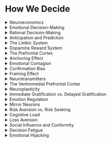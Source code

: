 

# How We Decide

<details>
<summary>Neuroeconomics</summary>

- The interdisciplinary study of the brain's role in economic decision-making.

- Exploiting neuroeconomics can manipulate individuals by understanding the brain processes behind their decisions, enabling the manipulator to influence choices more effectively.

- Leveraging neuroscience can guide manipulation strategies.

</details>

<details>
<summary>Emotional Decision-Making</summary>

- The process of making choices influenced by emotional responses and gut feelings.

- Leveraging emotional decision-making can manipulate individuals by appealing to their emotions to sway their choices or actions, often without their conscious awareness.

- Appealing to emotions can guide manipulation efforts.

</details>

<details>
<summary>Rational Decision-Making</summary>

- The process of making choices based on careful analysis, logic, and reasoning.

- Exploiting rational decision-making can manipulate individuals by presenting information or arguments in a logical way to influence their choices or behaviors.

- Framing decisions rationally can guide manipulation strategies.

</details>

<details>
<summary>Anticipation and Prediction</summary>

- The ability to anticipate future outcomes and predict the consequences of different choices.

- Leveraging anticipation and prediction can manipulate individuals by framing scenarios in a way that influences their expectations and choices.

- Shaping anticipations and predictions can guide manipulation efforts.

</details>

<details>
<summary>The Limbic System</summary>

- A group of brain structures, including the amygdala, involved in emotions and decision-making.

- Exploiting the limbic system can manipulate individuals by triggering emotional responses that affect their decisions or behaviors, often bypassing rational thought.

- Targeting the limbic system can guide emotional manipulation strategies.

</details>

<details>
<summary>Dopamine Reward System</summary>

- The brain's reward circuit involving dopamine, which reinforces positive experiences and motivates behavior.

- Leveraging the dopamine reward system can manipulate individuals by associating desired actions or choices with pleasurable outcomes, increasing their motivation to comply.

- Linking actions to dopamine rewards can guide manipulation efforts.

</details>

<details>
<summary>The Prefrontal Cortex</summary>

- The brain region responsible for executive functions, such as reasoning, planning, and decision-making.

- Exploiting the prefrontal cortex can manipulate individuals by appealing to their logical reasoning or presenting information that engages this region to influence their choices.

- Engaging the prefrontal cortex can guide manipulation strategies.

</details>

<details>
<summary>Anchoring Effect</summary>

- The cognitive bias where people rely heavily on the first piece of information encountered when making decisions.

- Leveraging the anchoring effect can manipulate individuals by introducing an initial piece of information or anchor that influences their subsequent decisions, often without their awareness.

- Setting anchors can guide manipulation efforts.

</details>

<details>
<summary>Emotional Contagion</summary>

- The phenomenon where one person's emotions and expressions can influence the emotions of others.

- Exploiting emotional contagion can manipulate individuals by conveying desired emotions or attitudes to affect their mood and decisions.

- Transmitting emotions can guide manipulation strategies.

</details>

<details>
<summary>Confirmation Bias</summary>

- The cognitive bias where individuals seek or interpret information in a way that confirms their preexisting beliefs or hypotheses.

- Leveraging confirmation bias can manipulate individuals by presenting information that aligns with their existing beliefs to reinforce desired choices or actions.

- Using confirmation bias can guide manipulation efforts.

</details>

<details>
<summary>Framing Effect</summary>

- The cognitive bias where the presentation or framing of information can influence people's choices or decisions.

- Exploiting the framing effect can manipulate individuals by presenting information in a way that shapes their perception and leads to preferred choices or behaviors.

- Framing information can guide manipulation strategies.

</details>

<details>
<summary>Neurotransmitters</summary>

- Chemical messengers in the brain, such as serotonin and dopamine, that play a crucial role in mood and decision-making.

- Leveraging neurotransmitters can manipulate individuals by influencing the levels of these chemicals to affect their mood, motivation, and decisions.

- Modulating neurotransmitters can guide manipulation efforts.

</details>

<details>
<summary>The Ventromedial Prefrontal Cortex</summary>

- A brain region associated with decision-making and emotions, often implicated in moral and ethical choices.

- Exploiting the ventromedial prefrontal cortex can manipulate individuals by appealing to their moral values or ethics to influence their decisions or actions.

- Engaging the ventromedial prefrontal cortex can guide moral manipulation strategies.

</details>

<details>
<summary>Neuroplasticity</summary>

- The brain's ability to reorganize and adapt by forming new neural connections throughout life.

- Leveraging neuroplasticity can manipulate individuals by inducing changes in their brain structure or function to influence behavior or decision-making processes.

- Harnessing neuroplasticity can guide manipulation efforts.

</details>

<details>
<summary>Immediate Gratification vs. Delayed Gratification</summary>

- The conflict between choosing smaller, immediate rewards over larger, delayed rewards.

- Exploiting immediate gratification vs. delayed gratification can manipulate individuals by framing choices in a way that emphasizes short-term gains or long-term benefits to influence their decisions or actions.

- Shaping gratification preferences can guide manipulation strategies.

</details>

<details>
<summary>Emotion Regulation</summary>

- The ability to manage and control one's emotions, often associated with the prefrontal cortex.

- Leveraging emotion regulation can manipulate individuals by inducing emotional states that impair their decision-making or reasoning abilities, making them more susceptible to manipulation.

- Disrupting emotion regulation can guide manipulation efforts.

</details>

<details>
<summary>Mirror Neurons</summary>

- Neurons that fire both when an individual performs an action and when they see someone else perform that same action.

- Exploiting mirror neurons can manipulate individuals by modeling desired behaviors or emotions, triggering imitative responses that align with the manipulator's goals.

- Activating mirror neurons can guide manipulation strategies.

</details>

<details>
<summary>Risk Aversion vs. Risk Seeking</summary>

- The tendency to either avoid risks or seek out risky opportunities when making decisions.

- Leveraging risk aversion vs. risk seeking can manipulate individuals by framing choices to align with their risk preferences, increasing the likelihood of compliance.

- Matching risk preferences can guide manipulation efforts.

</details>

<details>
<summary>Cognitive Load</summary>

- The mental effort and processing capacity required for decision-making tasks.

- Exploiting cognitive load can manipulate individuals by overwhelming their mental capacity with information or tasks, impairing their ability to think critically or resist manipulation.

- Increasing cognitive load can guide manipulation strategies.

</details>

<details>
<summary>Loss Aversion</summary>

- The cognitive bias where people weigh potential losses more heavily than equivalent gains when making decisions.

- Leveraging loss aversion can manipulate individuals by emphasizing potential losses associated with not complying with the manipulator's requests, increasing their motivation to comply.

- Highlighting loss aversion can guide manipulation efforts.

</details>

<details>
<summary>Social Influence and Conformity</summary>

- The tendency of individuals to align their thoughts, feelings, and behaviors with those of a group.

- Exploiting social influence and conformity can manipulate individuals by presenting desired choices or actions as socially accepted or conforming behavior, increasing their likelihood of compliance.

- Leveraging social influence can guide manipulation strategies.

</details>

<details>
<summary>Decision Fatigue</summary>

- The deteriorating quality of decisions made by an individual after a long session of decision-making.

- Leveraging decision fatigue can manipulate individuals by timing requests or influence attempts when they are mentally fatigued, making them more susceptible to manipulation.

- Exploiting decision fatigue can guide manipulation efforts.

</details>

<details>
<summary>Emotional Hijacking</summary>

- The overwhelming emotional response that temporarily disrupts rational thought and decision-making.

- Exploiting emotional hijacking can manipulate individuals by triggering intense emotions that impair their ability to think critically or resist manipulation, often leading to impulsive compliance.

- Inducing emotional hijacking can guide emotional manipulation strategies.

</details>
